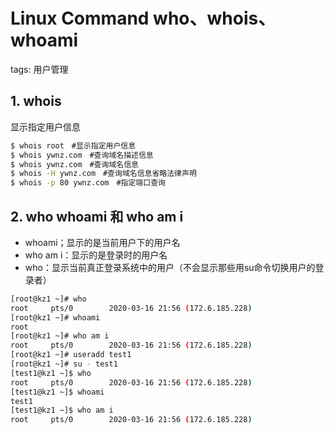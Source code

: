 # Linux Command who、whois、whoami
tags: 用户管理 

## 1. whois

显示指定用户信息

```bash
$ whois root　#显示指定用户信息
$ whois ywnz.com　#查询域名描述信息
$ whois ywnz.com　#查询域名信息
$ whois -H ywnz.com　#查询域名信息省略法律声明
$ whois -p 80 ywnz.com　#指定端口查询
```

## 2. who whoami 和 who am i

 - whoami；显示的是当前用户下的用户名
 - who am i：显示的是登录时的用户名
 - who：显示当前真正登录系统中的用户（不会显示那些用su命令切换用户的登录者）

```bash
[root@kz1 ~]# who
root     pts/0        2020-03-16 21:56 (172.6.185.228)
[root@kz1 ~]# whoami
root
[root@kz1 ~]# who am i 
root     pts/0        2020-03-16 21:56 (172.6.185.228)
[root@kz1 ~]# useradd test1
[root@kz1 ~]# su - test1
[test1@kz1 ~]$ who
root     pts/0        2020-03-16 21:56 (172.6.185.228)
[test1@kz1 ~]$ whoami
test1
[test1@kz1 ~]$ who am i
root     pts/0        2020-03-16 21:56 (172.6.185.228)
```

